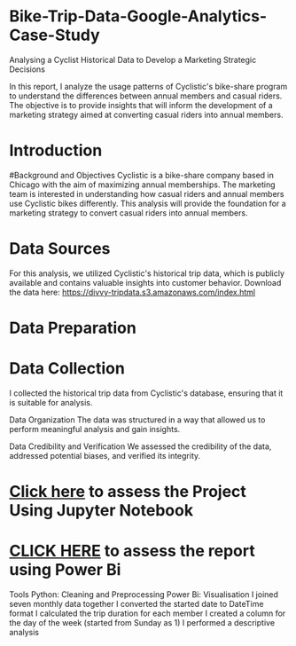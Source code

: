 # Bike-Trip-Data-Google-Analytics-Case-Study
Analysing a Cyclist Historical Data to Develop a Marketing Strategic Decisions

In this report, I analyze the usage patterns of Cyclistic's bike-share program to understand the differences between annual members and casual riders. The objective is to provide insights that will inform the development of a marketing strategy aimed at converting casual riders into annual members.

# Introduction

#Background and Objectives
Cyclistic is a bike-share company based in Chicago with the aim of maximizing annual memberships. The marketing team is interested in understanding how casual riders and annual members use Cyclistic bikes differently. This analysis will provide the foundation for a marketing strategy to convert casual riders into annual members.

# Data Sources
For this analysis, we utilized Cyclistic's historical trip data, which is publicly available and contains valuable insights into customer behavior.
Download the data here: https://divvy-tripdata.s3.amazonaws.com/index.html
# Data Preparation

# Data Collection
I collected the historical trip data from Cyclistic's database, ensuring that it is suitable for analysis.

Data Organization
The data was structured in a way that allowed us to perform meaningful analysis and gain insights.

Data Credibility and Verification
We assessed the credibility of the data, addressed potential biases, and verified its integrity.

# [Click here](https://github.com/OlaoluwajohnsonT/Bike-Trip-Datat-Google-Analytics-Case-Study/blob/main/Tripdata.ipynb) to assess the Project Using Jupyter Notebook

# [CLICK HERE](https://github.com/OlaoluwajohnsonT/Bike-Trip-Datat-Google-Analytics-Case-Study/blob/main/Trip%20Report.pdf) to assess the report using Power Bi

Tools
Python: Cleaning and Preprocessing
Power Bi: Visualisation
I joined seven monthly data together
I converted the started date to DateTime format
I calculated the trip duration for each member
I created a column for the day of the week (started from Sunday as 1)
I performed a descriptive analysis
